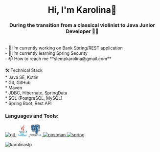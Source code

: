 <h1 align="center">Hi, I'm Karolina👋</h1>
<h3 align="center">During the transition from a classical violinist to Java Junior Developer 🐱‍👤 <br><br>
</h3>
- 🔭 I’m currently working on Bank Spring/REST application <br>
- 🌱 I’m currently learning Spring Security<br>
- 📫 How to reach me **slempkarolina@gmail.com**

<p align="left">
</p>
🛠 Technical Stack<br>
*   Java SE, Kotlin<br>
*   Git, GitHub<br>
*   Maven<br>
*   JDBC, Hibernate, SpringData<br>
*   SQL (PostgreSQL, MySQL) <br>
*   Spring Boot, Rest API<br>
   

<h3 align="left">Languages and Tools:</h3>
<p align="left"> <a href="https://git-scm.com/" target="_blank" rel="noreferrer">
<img src="https://www.vectorlogo.zone/logos/git-scm/git-scm-icon.svg" alt="git" width="40" height="40"/> 
</a> <a href="https://www.java.com" target="_blank" rel="noreferrer"> 
<img src="https://raw.githubusercontent.com/devicons/devicon/master/icons/java/java-original.svg" alt="java" width="40" height="40"/> </a> 
<a href="https://www.postgresql.org" target="_blank" rel="noreferrer"> 
<img src="https://raw.githubusercontent.com/devicons/devicon/master/icons/postgresql/postgresql-original-wordmark.svg" alt="postgresql" width="40" height="40"/> </a>
<a href="https://postman.com" target="_blank" rel="noreferrer">
<img src="https://www.vectorlogo.zone/logos/getpostman/getpostman-icon.svg" alt="postman" width="40" height="40"/> </a> 
<a href="https://spring.io/" target="_blank" rel="noreferrer"> <img src="https://www.vectorlogo.zone/logos/springio/springio-icon.svg" alt="spring" width="40" height="40"/> </a> 
</p>

<p><img align="center" src="https://github-readme-streak-stats.herokuapp.com/?user=karolinaslp&" alt="karolinaslp" /></p>


